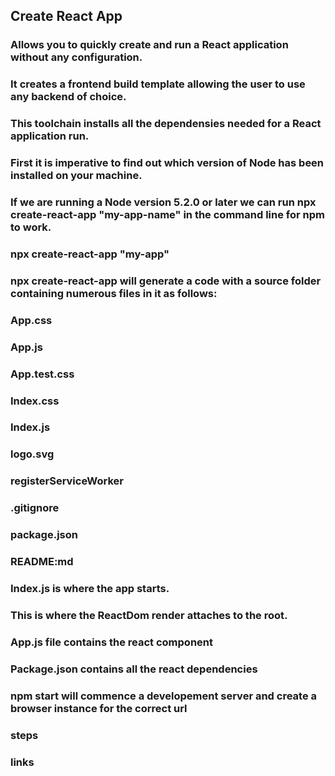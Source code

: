 ## Create React App

### Allows you to quickly create and run a React application without any configuration.

### It creates a frontend build template allowing the user to use any backend of choice.

### This toolchain installs all the dependensies needed for a React application run.

### First it is imperative to find out which version of Node has been installed on your machine.

### If we are running a Node version 5.2.0 or later we can run npx create-react-app "my-app-name" in the command line for npm to work.

### npx create-react-app "my-app"

### npx create-react-app will generate a code with a source folder containing numerous files in it as follows:

### App.css

### App.js

### App.test.css

### Index.css

### Index.js

### logo.svg

### registerServiceWorker

### .gitignore

### package.json

### README:md

### Index.js is where the app starts.

### This is where the ReactDom render attaches to the root.

### App.js file contains the react component

### Package.json contains all the react dependencies

### npm start will commence a developement server and create a browser instance for the correct url

### steps

### links
